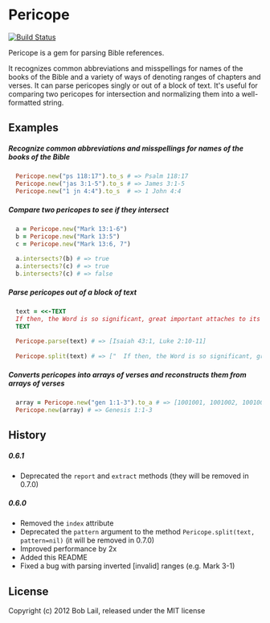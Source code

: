 # Pericope

[![Build Status](https://travis-ci.org/boblail/pericope.png?branch=master)](https://travis-ci.org/boblail/pericope)


Pericope is a gem for parsing Bible references.

It recognizes common abbreviations and misspellings for names of the books of the Bible and a variety of ways of denoting ranges of chapters and verses. It can parse pericopes singly or out of a block of text. It's useful for comparing two pericopes for intersection and normalizing them into a well-formatted string.

## Examples

##### Recognize common abbreviations and misspellings for names of the books of the Bible

```ruby
  Pericope.new("ps 118:17").to_s # => Psalm 118:17
  Pericope.new("jas 3:1-5").to_s # => James 3:1-5
  Pericope.new("1 jn 4:4").to_s  # => 1 John 4:4
```

##### Compare two pericopes to see if they intersect

```ruby
  a = Pericope.new("Mark 13:1-6")
  b = Pericope.new("Mark 13:5")
  c = Pericope.new("Mark 13:6, 7")
  
  a.intersects?(b) # => true
  a.intersects?(c) # => true
  b.intersects?(c) # => false
```

##### Parse pericopes out of a block of text

```ruby
  text = <<-TEXT
  If then, the Word is so significant, great important attaches to its exact form. It has the form of a promise as in Isaiah 43:1: "Do not fear, for I have redeemed you; I have called you by name, you are mine," or as in Luke 2:10-11, "Do not be afraid..to you is born this day...a Savior." (Bayer, p51)
  TEXT
  
  Pericope.parse(text) # => [Isaiah 43:1, Luke 2:10-11]
  
  Pericope.split(text) # => ["  If then, the Word is so significant, great important attaches to its exact form. It has the form of a promise as in ", Isaiah 43:1, ": \"Do not fear, for I have redeemed you; I have called you by name, you are mine,\" or as in ", Luke 2:10-11, ", \"Do not be afraid..to you is born this day...a Savior.\" (Bayer, p51)\n"]
```

##### Converts pericopes into arrays of verses and reconstructs them from arrays of verses

```ruby
  array = Pericope.new("gen 1:1-3").to_a # => [1001001, 1001002, 1001003]
  Pericope.new(array) # => Genesis 1:1-3
```


## History

##### 0.6.1

 - Deprecated the `report` and `extract` methods (they will be removed in 0.7.0)

##### 0.6.0

 - Removed the `index` attribute
 - Deprecated the `pattern` argument to the method `Pericope.split(text, pattern=nil)` (it will be removed in 0.7.0)
 - Improved performance by 2x
 - Added this README
 - Fixed a bug with parsing inverted [invalid] ranges (e.g. Mark 3-1)


## License

Copyright (c) 2012 Bob Lail, released under the MIT license
